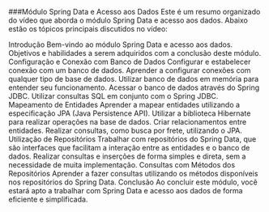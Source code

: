 ###Módulo Spring Data e Acesso aos Dados
Este é um resumo organizado do vídeo que aborda o módulo Spring Data e acesso aos dados. Abaixo estão os tópicos principais discutidos no vídeo:

Introdução
Bem-vindo ao módulo Spring Data e acesso aos dados.
Objetivos e habilidades a serem adquiridos com a conclusão deste módulo.
Configuração e Conexão com Banco de Dados
Configurar e estabelecer conexão com um banco de dados.
Aprender a configurar conexões com qualquer tipo de base de dados.
Utilizar banco de dados em memória para entender seu funcionamento.
Acessar o banco de dados através do Spring JDBC.
Utilizar consultas SQL em conjunto com o Spring JDBC.
Mapeamento de Entidades
Aprender a mapear entidades utilizando a especificação JPA (Java Persistence API).
Utilizar a biblioteca Hibernate para realizar operações na base de dados.
Criar relacionamentos entre entidades.
Realizar consultas, como busca por frete, utilizando o JPA.
Utilização de Repositórios
Trabalhar com repositórios do Spring Data, que são interfaces que facilitam a interação entre as entidades e o banco de dados.
Realizar consultas e inserções de forma simples e direta, sem a necessidade de muita implementação.
Consultas com Métodos dos Repositórios
Aprender a fazer consultas utilizando os métodos disponíveis nos repositórios do Spring Data.
Conclusão
Ao concluir este módulo, você estará apto a trabalhar com Spring Data e acesso aos dados de forma eficiente e simplificada.
